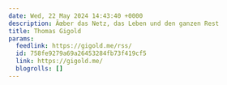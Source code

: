 ```yaml
---
date: Wed, 22 May 2024 14:43:40 +0000
description: Ãœber das Netz, das Leben und den ganzen Rest
title: Thomas Gigold
params:
  feedlink: https://gigold.me/rss/
  id: 758fe9279a69a26453284fb73f419cf5
  link: https://gigold.me/
  blogrolls: []
---
```

